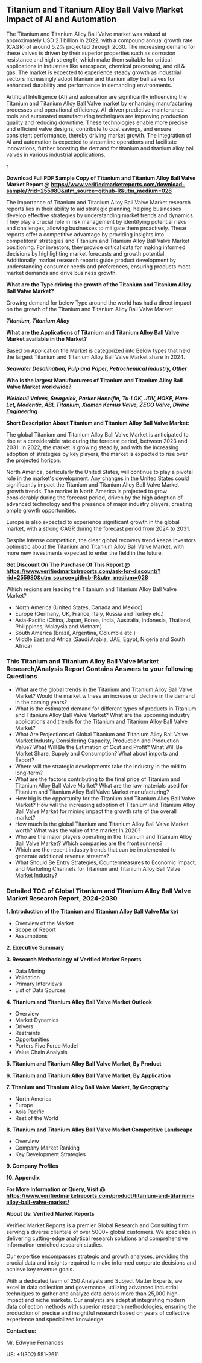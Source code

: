 <h2>Titanium and Titanium Alloy Ball Valve Market Impact of AI and Automation</h2><p>The Titanium and Titanium Alloy Ball Valve market was valued at approximately USD 2.1 billion in 2022, with a compound annual growth rate (CAGR) of around 5.2% projected through 2030. The increasing demand for these valves is driven by their superior properties such as corrosion resistance and high strength, which make them suitable for critical applications in industries like aerospace, chemical processing, and oil & gas. The market is expected to experience steady growth as industrial sectors increasingly adopt titanium and titanium alloy ball valves for enhanced durability and performance in demanding environments.</p><p>Artificial Intelligence (AI) and automation are significantly influencing the Titanium and Titanium Alloy Ball Valve market by enhancing manufacturing processes and operational efficiency. AI-driven predictive maintenance tools and automated manufacturing techniques are improving production quality and reducing downtime. These technologies enable more precise and efficient valve designs, contribute to cost savings, and ensure consistent performance, thereby driving market growth. The integration of AI and automation is expected to streamline operations and facilitate innovations, further boosting the demand for titanium and titanium alloy ball valves in various industrial applications.</p>t</p><p id="" class=""><strong>Download Full PDF Sample Copy of Titanium and Titanium Alloy Ball Valve Market Report @ <a href="https://www.verifiedmarketreports.com/download-sample/?rid=255980&utm_source=github-R&utm_medium=028" target="_blank">https://www.verifiedmarketreports.com/download-sample/?rid=255980&utm_source=github-R&utm_medium=028</a></strong></p><p>The importance of&nbsp;Titanium and Titanium Alloy Ball Valve Market research reports lies in their ability to aid strategic planning, helping businesses develop effective strategies by understanding market trends and dynamics. They play a crucial role in risk management by identifying potential risks and challenges, allowing businesses to mitigate them proactively. These reports offer a competitive advantage by providing insights into competitors' strategies and Titanium and Titanium Alloy Ball Valve Market positioning. For investors, they provide critical data for making informed decisions by highlighting market forecasts and growth potential. Additionally, market research reports guide product development by understanding consumer needs and preferences, ensuring products meet market demands and drive business growth.</p><p><strong>What are the&nbsp;Type driving the growth of the Titanium and Titanium Alloy Ball Valve Market?</strong></p><p id="" class="">Growing demand for below Type around the world has had a direct impact on the growth of the Titanium and Titanium Alloy Ball Valve Market:</p><em><strong>Titanium, Titanium Alloy</strong></em></p><strong>What are the&nbsp;Applications&nbsp;of Titanium and Titanium Alloy Ball Valve Market available in the Market?</strong></p><p id="" class="">Based on Application the Market is categorized into Below types that held the largest Titanium and Titanium Alloy Ball Valve Market share In 2024.</p><em><strong>Seawater Desalination, Pulp and Paper, Petrochemical industry, Other</strong></em></p><strong>Who is the largest Manufacturers of Titanium and Titanium Alloy Ball Valve Market worldwide?</strong></p><p><em><strong>Weidouli Valves, Swagelok, Parker Hannifin, Tu-LOK, JDV, HOKE, Ham-Let, Modentic, ABL Titanium, Xiamen Kemus Valve, ZECO Valve, Divine Engineering</strong></em></p><p id="" class=""><strong>Short Description About Titanium and Titanium Alloy Ball Valve Market:</strong></p><p>The global Titanium and Titanium Alloy Ball Valve Market is anticipated to rise at a considerable rate during the forecast period, between 2023 and 2031. In 2022, the market is growing steadily, and with the increasing adoption of strategies by key players, the market is expected to rise over the projected horizon.</p><p>North America, particularly the United States, will continue to play a pivotal role in the market's development. Any changes in the United States could significantly impact the Titanium and Titanium Alloy Ball Valve Market growth trends. The market in North America is projected to grow considerably during the forecast period, driven by the high adoption of advanced technology and the presence of major industry players, creating ample growth opportunities.</p><p>Europe is also expected to experience significant growth in the global market, with a strong CAGR during the forecast period from 2024 to 2031.</p><p>Despite intense competition, the clear global recovery trend keeps investors optimistic about the Titanium and Titanium Alloy Ball Valve Market, with more new investments expected to enter the field in the future.</p><p id="" class=""><strong>Get Discount On The Purchase Of This Report @ <a href="https://www.verifiedmarketreports.com/ask-for-discount/?rid=255980&utm_source=github-R&utm_medium=028" target="_blank">https://www.verifiedmarketreports.com/ask-for-discount/?rid=255980&utm_source=github-R&utm_medium=028</a></strong></p>Which regions are leading the Titanium and Titanium Alloy Ball Valve Market?</p><ul><li>North America (United States, Canada and Mexico)</li><li>Europe (Germany, UK, France, Italy, Russia and Turkey etc.)</li><li>Asia-Pacific (China, Japan, Korea, India, Australia, Indonesia, Thailand, Philippines, Malaysia and Vietnam)</li><li>South America (Brazil, Argentina, Columbia etc.)</li><li>Middle East and Africa (Saudi Arabia, UAE, Egypt, Nigeria and South Africa)</li></ul><h3 id="" class="">This Titanium and Titanium Alloy Ball Valve Market Research/Analysis Report Contains Answers to your following Questions</h3><ul><li>What are the global trends in the Titanium and Titanium Alloy Ball Valve Market? Would the market witness an increase or decline in the demand in the coming years?</li><li>What is the estimated demand for different types of products in Titanium and Titanium Alloy Ball Valve Market? What are the upcoming industry applications and trends for the Titanium and Titanium Alloy Ball Valve Market?</li><li>What Are Projections of Global Titanium and Titanium Alloy Ball Valve Market Industry Considering Capacity, Production and Production Value? What Will Be the Estimation of Cost and Profit? What Will Be Market Share, Supply and Consumption? What about imports and Export?</li><li>Where will the strategic developments take the industry in the mid to long-term?</li><li>What are the factors contributing to the final price of Titanium and Titanium Alloy Ball Valve Market? What are the raw materials used for Titanium and Titanium Alloy Ball Valve Market manufacturing?</li><li>How big is the opportunity for the Titanium and Titanium Alloy Ball Valve Market? How will the increasing adoption of Titanium and Titanium Alloy Ball Valve Market for mining impact the growth rate of the overall market?</li><li>How much is the global Titanium and Titanium Alloy Ball Valve Market worth? What was the value of the market In 2020?</li><li>Who are the major players operating in the Titanium and Titanium Alloy Ball Valve Market? Which companies are the front runners?</li><li>Which are the recent industry trends that can be implemented to generate additional revenue streams?</li><li>What Should Be Entry Strategies, Countermeasures to Economic Impact, and Marketing Channels for Titanium and Titanium Alloy Ball Valve Market Industry?</li></ul><h3 id="" class="">Detailed TOC of Global Titanium and Titanium Alloy Ball Valve Market Research Report, 2024-2030</h3><p id="" class=""><strong>1. Introduction of the Titanium and Titanium Alloy Ball Valve Market</strong></p><ul><li>Overview of the Market</li><li>Scope of Report</li><li>Assumptions</li></ul><p id="" class=""><strong>2. Executive Summary</strong></p><p id="" class=""><strong>3. Research Methodology of Verified Market Reports</strong></p><ul><li>Data Mining</li><li>Validation</li><li>Primary Interviews</li><li>List of Data Sources</li></ul><p id="" class=""><strong>4. Titanium and Titanium Alloy Ball Valve Market Outlook</strong></p><ul><li>Overview</li><li>Market Dynamics</li><li>Drivers</li><li>Restraints</li><li>Opportunities</li><li>Porters Five Force Model</li><li>Value Chain Analysis</li></ul><p id="" class=""><strong>5. Titanium and Titanium Alloy Ball Valve Market, By Product</strong></p><p id="" class=""><strong>6. Titanium and Titanium Alloy Ball Valve Market, By Application</strong></p><p id="" class=""><strong>7. Titanium and Titanium Alloy Ball Valve Market, By Geography</strong></p><ul><li>North America</li><li>Europe</li><li>Asia Pacific</li><li>Rest of the World</li></ul><p id="" class=""><strong>8. Titanium and Titanium Alloy Ball Valve Market Competitive Landscape</strong></p><ul><li>Overview</li><li>Company Market Ranking</li><li>Key Development Strategies</li></ul><p id="" class=""><strong>9. Company Profiles</strong></p><p id="" class=""><strong>10. Appendix</strong></p><p id="" class=""><strong>For More Information or Query, Visit @ <a href="https://www.verifiedmarketreports.com/product/titanium-and-titanium-alloy-ball-valve-market/" target="_blank">https://www.verifiedmarketreports.com/product/titanium-and-titanium-alloy-ball-valve-market/</a></strong></p><p id="" class=""><strong>About Us: Verified Market Reports</strong></p><p id="" class="">Verified Market Reports is a premier Global Research and Consulting firm serving a diverse clientele of over 5000+ global customers. We specialize in delivering cutting-edge analytical research solutions and comprehensive information-enriched research studies.</p><p id="" class="">Our expertise encompasses strategic and growth analyses, providing the crucial data and insights required to make informed corporate decisions and achieve key revenue goals.</p><p id="" class="">With a dedicated team of 250 Analysts and Subject Matter Experts, we excel in data collection and governance, utilizing advanced industrial techniques to gather and analyze data across more than 25,000 high-impact and niche markets. Our analysts are adept at integrating modern data collection methods with superior research methodologies, ensuring the production of precise and insightful research based on years of collective experience and specialized knowledge.</p><p id="" class=""><strong>Contact us:</strong></p><p id="" class="">Mr. Edwyne Fernandes</p><p id="" class="">US: +1(302) 551-2611</p>